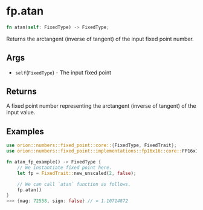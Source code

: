 # fp.atan

```rust
fn atan(self: FixedType) -> FixedType;
```

Returns the arctangent (inverse of tangent) of the input fixed point number.

## Args

* `self`(`FixedType`) - The input fixed point

## Returns

A fixed point number representing the arctangent (inverse of tangent) of the input value.

## Examples

```rust
use orion::numbers::fixed_point::core::{FixedType, FixedTrait};
use orion::numbers::fixed_point::implementations::fp16x16::core::FP16x16Impl;

fn atan_fp_example() -> FixedType {
    // We instantiate fixed point here.
    let fp = FixedTrait::new_unscaled(2, false);

    // We can call `atan` function as follows.
    fp.atan()
}
>>> {mag: 72558, sign: false} // = 1.10714872
``` 
 